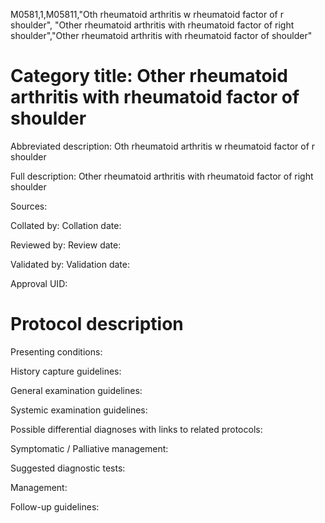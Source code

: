 M0581,1,M05811,"Oth rheumatoid arthritis w rheumatoid factor of r shoulder", "Other rheumatoid arthritis with rheumatoid factor of right shoulder","Other rheumatoid arthritis with rheumatoid factor of shoulder"
# Category title: Other rheumatoid arthritis with rheumatoid factor of shoulder

Abbreviated description: Oth rheumatoid arthritis w rheumatoid factor of r shoulder

Full description: Other rheumatoid arthritis with rheumatoid factor of right shoulder

Sources:

Collated by:
Collation date:

Reviewed by:
Review date:

Validated by:
Validation date:

Approval UID:

# Protocol description

Presenting conditions:

History capture guidelines:

General examination guidelines:

Systemic examination guidelines:

Possible differential diagnoses with links to related protocols:

Symptomatic / Palliative management:

Suggested diagnostic tests:

Management:

Follow-up guidelines:
